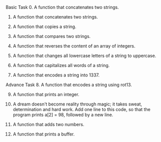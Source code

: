 Basic Task
0. A function that concatenates two strings.

1. A function that concatenates two strings.

2. A function that copies a string.

3. A function that compares two strings.

4. A function that reverses the content of an array of integers.

5. A function that changes all lowercase letters of a string to uppercase.

6. A function that capitalizes all words of a string.

7. A function that encodes a string into 1337.

Advance Task
8. A function that encodes a string using rot13.

9. A function that prints an integer.

10. A dream doesn't become reality through magic; it takes sweat, determination and hard work. Add one line to this code, so that the program prints a[2] = 98, followed by a new line.

11. A  function that adds two numbers.

12. A function that prints a buffer.

